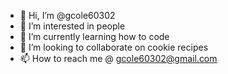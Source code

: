 - 👋 Hi, I’m @gcole60302
- 👀 I’m interested in people
- 🌱 I’m currently learning how to code
- 💞️ I’m looking to collaborate on cookie recipes
- 📫 How to reach me @ gcole60302@gmail.com

<!---
gcole60302/gcole60302 is a ✨ special ✨ repository because its `README.md` (this file) appears on your GitHub profile.
You can click the Preview link to take a look at your changes.
--->
